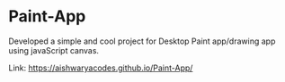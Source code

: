 # Paint-App
Developed a simple and cool project for Desktop Paint app/drawing app using javaScript canvas. 

Link: https://aishwaryacodes.github.io/Paint-App/
